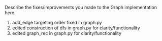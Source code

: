 Describe the fixes/improvements you made to the Graph implementation here.

1) add_edge targeting order fixed in graph.py
2) edited construction of dfs in graph.py for clarity/functionality
3) edited graph_rec in graph.py for clarity/functionality